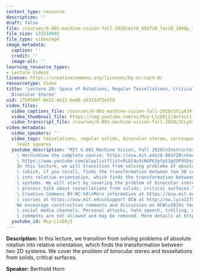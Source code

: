 ```yaml
---
content_type: resource
description: ''
draft: false
file: /courses/6-801-machine-vision-fall-2020/mit6_801f20_lec20_1080p_360p_16_9.mp4
file_size: 133214902
file_type: video/mp4
image_metadata:
  caption: ''
  credit: ''
  image-alt: ''
learning_resource_types:
- Lecture Videos
license: https://creativecommons.org/licenses/by-nc-sa/4.0/
resourcetype: Video
title: 'Lecture 20: Space of Rotations, Regular Tessellations, Critical Surfaces,
  Binocular Stereo'
uid: 17b9500f-8e22-4e11-be68-a5313d72e25d
video_files:
  video_captions_file: /courses/6-801-machine-vision-fall-2020/1CLyX34TDMkqIGf7D1fXfbasJQw_G3hGE_transcript.webvtt
  video_thumbnail_file: https://img.youtube.com/vi/Mcy-LlcD8jI/default.jpg
  video_transcript_file: /courses/6-801-machine-vision-fall-2020/1CLyX34TDMkqIGf7D1fXfbasJQw_G3hGE_transcript.pdf
video_metadata:
  video_speakers: ''
  video_tags: tesselations, regular solids, binocular stereo, correspondences, weighted
    least squares
  youtube_description: "MIT 6.801 Machine Vision, Fall 2020\nInstructor: Berthold\
    \ Horn\nView the complete course: https://ocw.mit.edu/6-801F20\nYouTube Playlist:\
    \ https://www.youtube.com/playlist?list=PLUl4u3cNGP63pfpS1gV5P9tDxxL_e4W8O\n\n\
    In this lecture, we will transition from solving problems of absolute rotation\
    \ (which, if you recall, finds the transformation between two 3D coordinate systems)\
    \ into relative orientation, which finds the transformation between two 2D coordinate\
    \ systems. We will start by covering the problem of binocular stereo, and in the\
    \ process talk about tessellations from solids, critical surfaces.\n\nLicense:\
    \ Creative Commons BY-NC-SA\nMore information at https://ocw.mit.edu/terms\nMore\
    \ courses at https://ocw.mit.edu\nSupport OCW at http://ow.ly/a1If50zVRlQ\n\n\
    We encourage constructive comments and discussion on OCW\u2019s YouTube and other\
    \ social media channels. Personal attacks, hate speech, trolling, and inappropriate\
    \ comments are not allowed and may be removed. More details at https://ocw.mit.edu/comments."
  youtube_id: Mcy-LlcD8jI
---
```

**Description:** In this lecture, we transition from solving problems of absolute rotation into relative orientation, which finds the transformation between two 2D systems. We cover the problem of binocular stereo and tessellations from solids, critical surfaces.

**Speaker:** Berthold Horn